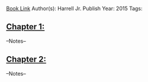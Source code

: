 
[Book Link]()
Author(s): Harrell Jr.
Publish Year: 2015
Tags:

## <u>Chapter 1: </u>
–Notes–


## <u>Chapter 2:</u>
–Notes–